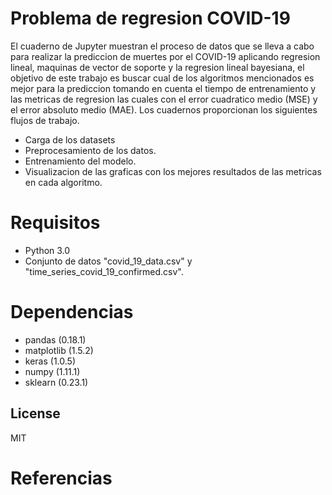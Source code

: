 # Problema de regresion COVID-19

El cuaderno de Jupyter muestran el proceso de datos que se lleva a cabo para realizar la prediccion de muertes por el COVID-19 aplicando regresion lineal, maquinas de vector de soporte y la regresion lineal bayesiana, el objetivo de este trabajo es buscar cual de los algoritmos mencionados es mejor para la prediccion tomando en cuenta el tiempo de entrenamiento y las metricas de regresion las cuales con el error cuadratico medio (MSE) y el error absoluto medio (MAE).
Los cuadernos proporcionan los siguientes flujos de trabajo.

  - Carga de los datasets
  - Preprocesamiento  de los datos.
  - Entrenamiento del modelo.
  - Visualizacion de las graficas con los mejores resultados de las metricas en cada algoritmo.

# Requisitos

  - Python 3.0
  - Conjunto de datos "covid_19_data.csv" y "time_series_covid_19_confirmed.csv".


# Dependencias
 - pandas (0.18.1)
 - matplotlib (1.5.2)
 - keras (1.0.5)
 - numpy (1.11.1)
 - sklearn (0.23.1)

 
License
----

MIT


# Referencias
